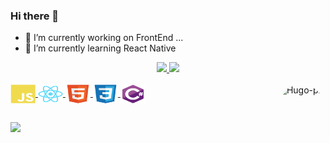 ### Hi there 👋
- 🔭 I’m currently working on FrontEnd ...
- 🌱 I’m currently learning React Native

<div align="center">
  <a href="https://github.com/HugoBatista">
  <img height="180em" src="https://github-readme-stats.vercel.app/api?username=HugoBatista&show_icons=true&theme=dracula&include_all_commits=true&count_private=true"/>
    
  <img height="180em" src="https://github-readme-stats.vercel.app/api/top-langs/?username=HugoBatista&layout=compact&langs_count=7&theme=dracula"/>
</div>
<div style="display: inline_block"><br>
  <img align="center" alt="Hugo-Js" height="30" width="40" src="https://raw.githubusercontent.com/devicons/devicon/master/icons/javascript/javascript-plain.svg">
  <img align="center" alt="Hugo-React" height="30" width="40" src="https://raw.githubusercontent.com/devicons/devicon/master/icons/react/react-original.svg">
  <img align="center" alt="Hugo-HTML" height="30" width="40" src="https://raw.githubusercontent.com/devicons/devicon/master/icons/html5/html5-original.svg">
  <img align="center" alt="Hugo-CSS" height="30" width="40" src="https://raw.githubusercontent.com/devicons/devicon/master/icons/css3/css3-original.svg">
  <img align="center" alt="Hugo-Csharp" height="30" width="40" src="https://raw.githubusercontent.com/devicons/devicon/master/icons/csharp/csharp-original.svg">
  <img align="right" alt="Hugo-pic" height="150" style="border-radius:50px;" 
  src="https://avatars.githubusercontent.com/u/62473939?v=4">
</div>
  
  ##
  <a href="https://www.linkedin.com/in/hugo-barros-5aa7981b4/" target="_blank"><img src="https://img.shields.io/badge/-LinkedIn-%230077B5?style=for-the-badge&logo=linkedin&logoColor=white" target="_blank"></a> 
 
 
</div>

